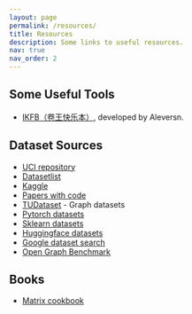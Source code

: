 ```yaml
---
layout: page
permalink: /resources/
title: Resources
description: Some links to useful resources.
nav: true
nav_order: 2
---
```


## Some Useful Tools
- [IKFB（卷王快乐本）](https://github.com/Creator-SN/IKFB), developed by Aleversn.


## Dataset Sources
- [UCI repository](https://archive.ics.uci.edu/ml/index.php)
- [Datasetlist](https://www.datasetlist.com/)
- [Kaggle](https://www.kaggle.com/)
- [Papers with code](https://paperswithcode.com/datasets)
- [TUDataset](https://chrsmrrs.github.io/datasets/) - Graph datasets
- [Pytorch datasets](https://pytorch.org/vision/stable/datasets.html)
- [Sklearn datasets](https://scikit-learn.org/stable/datasets.html)
- [Huggingface datasets](https://huggingface.co/docs/datasets/index)
- [Google dataset search](https://datasetsearch.research.google.com/)
- [Open Graph Benchmark](https://ogb.stanford.edu/)

## Books
- [Matrix cookbook](https://ece.uwaterloo.ca/~ece602/MISC/matrixcookbook.pdf)
